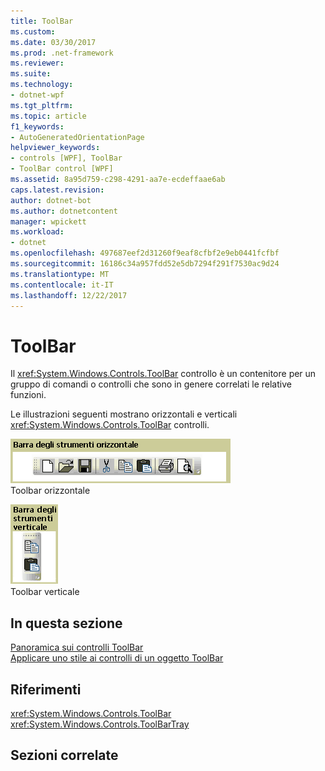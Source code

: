 ```yaml
---
title: ToolBar
ms.custom: 
ms.date: 03/30/2017
ms.prod: .net-framework
ms.reviewer: 
ms.suite: 
ms.technology:
- dotnet-wpf
ms.tgt_pltfrm: 
ms.topic: article
f1_keywords:
- AutoGeneratedOrientationPage
helpviewer_keywords:
- controls [WPF], ToolBar
- ToolBar control [WPF]
ms.assetid: 8a95d759-c298-4291-aa7e-ecdeffaae6ab
caps.latest.revision: 
author: dotnet-bot
ms.author: dotnetcontent
manager: wpickett
ms.workload:
- dotnet
ms.openlocfilehash: 497687eef2d31260f9eaf8cfbf2e9eb0441fcfbf
ms.sourcegitcommit: 16186c34a957fdd52e5db7294f291f7530ac9d24
ms.translationtype: MT
ms.contentlocale: it-IT
ms.lasthandoff: 12/22/2017
---
```

# <a name="toolbar"></a>ToolBar
Il <xref:System.Windows.Controls.ToolBar> controllo è un contenitore per un gruppo di comandi o controlli che sono in genere correlati le relative funzioni.  
  
 Le illustrazioni seguenti mostrano orizzontali e verticali <xref:System.Windows.Controls.ToolBar> controlli.  
  
 ![ToolBar orizzontale](../../../../docs/framework/wpf/controls/media/ss-ctl-horztoolbar.GIF "SS_CTL_horztoolbar")  
Toolbar orizzontale  
  
 ![Barra degli strumenti verticale](../../../../docs/framework/wpf/controls/media/ss-ctl-verttoolbar.GIF "SS_CTL_verttoolbar")  
Toolbar verticale  
  
## <a name="in-this-section"></a>In questa sezione  
 [Panoramica sui controlli ToolBar](../../../../docs/framework/wpf/controls/toolbar-overview.md)  
  [Applicare uno stile ai controlli di un oggetto ToolBar](../../../../docs/framework/wpf/controls/how-to-style-controls-on-a-toolbar.md)  
  
## <a name="reference"></a>Riferimenti  
 <xref:System.Windows.Controls.ToolBar>  
  <xref:System.Windows.Controls.ToolBarTray>  
  
## <a name="related-sections"></a>Sezioni correlate
